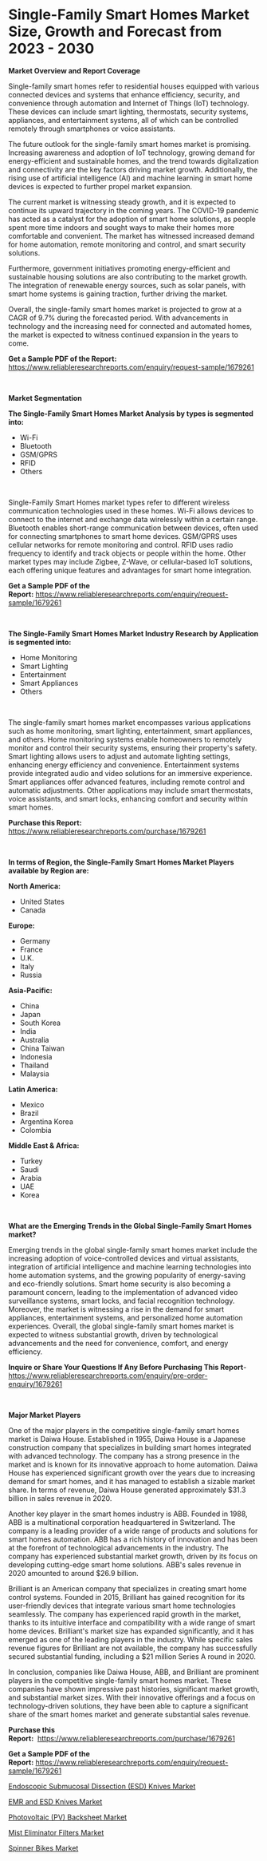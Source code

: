 <p><h1>Single-Family Smart Homes Market Size, Growth and Forecast from 2023 - 2030</h1></p><p><strong>Market Overview and Report Coverage</strong></p>
<p><p>Single-family smart homes refer to residential houses equipped with various connected devices and systems that enhance efficiency, security, and convenience through automation and Internet of Things (IoT) technology. These devices can include smart lighting, thermostats, security systems, appliances, and entertainment systems, all of which can be controlled remotely through smartphones or voice assistants.</p><p>The future outlook for the single-family smart homes market is promising. Increasing awareness and adoption of IoT technology, growing demand for energy-efficient and sustainable homes, and the trend towards digitalization and connectivity are the key factors driving market growth. Additionally, the rising use of artificial intelligence (AI) and machine learning in smart home devices is expected to further propel market expansion.</p><p>The current market is witnessing steady growth, and it is expected to continue its upward trajectory in the coming years. The COVID-19 pandemic has acted as a catalyst for the adoption of smart home solutions, as people spent more time indoors and sought ways to make their homes more comfortable and convenient. The market has witnessed increased demand for home automation, remote monitoring and control, and smart security solutions.</p><p>Furthermore, government initiatives promoting energy-efficient and sustainable housing solutions are also contributing to the market growth. The integration of renewable energy sources, such as solar panels, with smart home systems is gaining traction, further driving the market.</p><p>Overall, the single-family smart homes market is projected to grow at a CAGR of 9.7% during the forecasted period. With advancements in technology and the increasing need for connected and automated homes, the market is expected to witness continued expansion in the years to come.</p></p>
<p><strong>Get a Sample PDF of the Report:</strong> <a href="https://www.reliableresearchreports.com/enquiry/request-sample/1679261">https://www.reliableresearchreports.com/enquiry/request-sample/1679261</a></p>
<p>&nbsp;</p>
<p><strong>Market Segmentation</strong></p>
<p><strong>The Single-Family Smart Homes Market Analysis by types is segmented into:</strong></p>
<p><ul><li>Wi-Fi</li><li>Bluetooth</li><li>GSM/GPRS</li><li>RFID</li><li>Others</li></ul></p>
<p>&nbsp;</p>
<p><p>Single-Family Smart Homes market types refer to different wireless communication technologies used in these homes. Wi-Fi allows devices to connect to the internet and exchange data wirelessly within a certain range. Bluetooth enables short-range communication between devices, often used for connecting smartphones to smart home devices. GSM/GPRS uses cellular networks for remote monitoring and control. RFID uses radio frequency to identify and track objects or people within the home. Other market types may include Zigbee, Z-Wave, or cellular-based IoT solutions, each offering unique features and advantages for smart home integration.</p></p>
<p><strong>Get a Sample PDF of the Report:</strong>&nbsp;<a href="https://www.reliableresearchreports.com/enquiry/request-sample/1679261">https://www.reliableresearchreports.com/enquiry/request-sample/1679261</a></p>
<p>&nbsp;</p>
<p><strong>The Single-Family Smart Homes Market Industry Research by Application is segmented into:</strong></p>
<p><ul><li>Home Monitoring</li><li>Smart Lighting</li><li>Entertainment</li><li>Smart Appliances</li><li>Others</li></ul></p>
<p>&nbsp;</p>
<p><p>The single-family smart homes market encompasses various applications such as home monitoring, smart lighting, entertainment, smart appliances, and others. Home monitoring systems enable homeowners to remotely monitor and control their security systems, ensuring their property's safety. Smart lighting allows users to adjust and automate lighting settings, enhancing energy efficiency and convenience. Entertainment systems provide integrated audio and video solutions for an immersive experience. Smart appliances offer advanced features, including remote control and automatic adjustments. Other applications may include smart thermostats, voice assistants, and smart locks, enhancing comfort and security within smart homes.</p></p>
<p><strong>Purchase this Report:</strong>&nbsp; <a href="https://www.reliableresearchreports.com/purchase/1679261">https://www.reliableresearchreports.com/purchase/1679261</a></p>
<p>&nbsp;</p>
<p><strong>In terms of Region, the Single-Family Smart Homes Market Players available by Region are:</strong></p>
<p>
    <p> <strong> North America: </strong>
        <ul>
            <li>United States</li>
            <li>Canada</li>
        </ul>
        </p> 
    <p> <strong> Europe: </strong>
        <ul>
            <li>Germany</li>
            <li>France</li>
            <li>U.K.</li>
            <li>Italy</li>
            <li>Russia</li>
        </ul>
        </p> 
    <p> <strong> Asia-Pacific: </strong>
        <ul>
            <li>China</li>
            <li>Japan</li>
            <li>South Korea</li>
            <li>India</li>
            <li>Australia</li>
            <li>China Taiwan</li>
            <li>Indonesia</li>
            <li>Thailand</li>
            <li>Malaysia</li>
        </ul>
        </p> 
    <p> <strong> Latin America: </strong>
        <ul>
            <li>Mexico</li>
            <li>Brazil</li>
            <li>Argentina Korea</li>
            <li>Colombia</li>
        </ul>
        </p> 
    <p> <strong> Middle East & Africa: </strong>
        <ul>
            <li>Turkey</li>
            <li>Saudi</li>
            <li>Arabia</li>
            <li>UAE</li>
            <li>Korea</li>
        </ul>
    </p>
    </p>
<p>&nbsp;</p>
<p><strong>What are the Emerging Trends in the Global Single-Family Smart Homes market?</strong></p>
<p><p>Emerging trends in the global single-family smart homes market include the increasing adoption of voice-controlled devices and virtual assistants, integration of artificial intelligence and machine learning technologies into home automation systems, and the growing popularity of energy-saving and eco-friendly solutions. Smart home security is also becoming a paramount concern, leading to the implementation of advanced video surveillance systems, smart locks, and facial recognition technology. Moreover, the market is witnessing a rise in the demand for smart appliances, entertainment systems, and personalized home automation experiences. Overall, the global single-family smart homes market is expected to witness substantial growth, driven by technological advancements and the need for convenience, comfort, and energy efficiency.</p></p>
<p><strong>Inquire or Share Your Questions If Any Before Purchasing This Report</strong>- <a href="https://www.reliableresearchreports.com/enquiry/pre-order-enquiry/1679261">https://www.reliableresearchreports.com/enquiry/pre-order-enquiry/1679261</a></p>
<p>&nbsp;</p>
<p><strong>Major Market Players</strong></p>
<p><p>One of the major players in the competitive single-family smart homes market is Daiwa House. Established in 1955, Daiwa House is a Japanese construction company that specializes in building smart homes integrated with advanced technology. The company has a strong presence in the market and is known for its innovative approach to home automation. Daiwa House has experienced significant growth over the years due to increasing demand for smart homes, and it has managed to establish a sizable market share. In terms of revenue, Daiwa House generated approximately $31.3 billion in sales revenue in 2020.</p><p>Another key player in the smart homes industry is ABB. Founded in 1988, ABB is a multinational corporation headquartered in Switzerland. The company is a leading provider of a wide range of products and solutions for smart homes automation. ABB has a rich history of innovation and has been at the forefront of technological advancements in the industry. The company has experienced substantial market growth, driven by its focus on developing cutting-edge smart home solutions. ABB's sales revenue in 2020 amounted to around $26.9 billion.</p><p>Brilliant is an American company that specializes in creating smart home control systems. Founded in 2015, Brilliant has gained recognition for its user-friendly devices that integrate various smart home technologies seamlessly. The company has experienced rapid growth in the market, thanks to its intuitive interface and compatibility with a wide range of smart home devices. Brilliant's market size has expanded significantly, and it has emerged as one of the leading players in the industry. While specific sales revenue figures for Brilliant are not available, the company has successfully secured substantial funding, including a $21 million Series A round in 2020.</p><p>In conclusion, companies like Daiwa House, ABB, and Brilliant are prominent players in the competitive single-family smart homes market. These companies have shown impressive past histories, significant market growth, and substantial market sizes. With their innovative offerings and a focus on technology-driven solutions, they have been able to capture a significant share of the smart homes market and generate substantial sales revenue.</p></p>
<p><strong>Purchase this Report:</strong>&nbsp;&nbsp;<a href="https://www.reliableresearchreports.com/purchase/1679261">https://www.reliableresearchreports.com/purchase/1679261</a></p>
<p></p>
<p><strong>Get a Sample PDF of the Report:</strong>&nbsp;<a href="https://www.reliableresearchreports.com/enquiry/request-sample/1679261">https://www.reliableresearchreports.com/enquiry/request-sample/1679261</a></p>
<p><p><a href="https://www.linkedin.com/pulse/endoscopic-submucosal-dissection-esd-knives-market-size/">Endoscopic Submucosal Dissection (ESD) Knives Market</a></p><p><a href="https://www.linkedin.com/pulse/emr-esd-knives-market-research-report-unlocks-analysis-financial/">EMR and ESD Knives Market</a></p><p><a href="https://github.com/ChiragRp1/Market-Research-Report-List-1/blob/main/photovoltaic-pv-backsheet-market.md">Photovoltaic (PV) Backsheet Market</a></p><p><a href="https://medium.com/@sake.use.loan/mist-eliminator-filters-market-size-growth-forecast-2023-2030-f8155571c422">Mist Eliminator Filters Market</a></p><p><a href="https://github.com/ChiragRP21/Market-Research-Report-List-1/blob/main/spinner-bikes-market.md">Spinner Bikes Market</a></p></p>